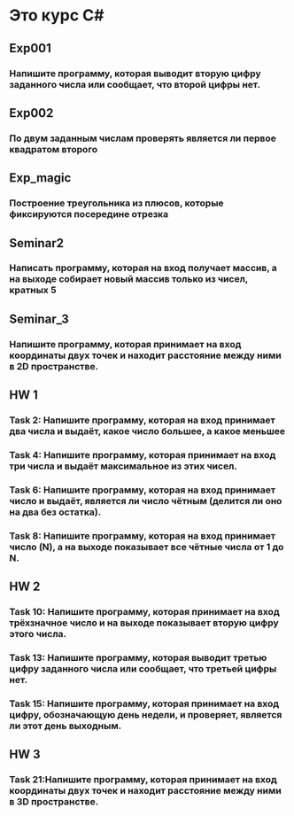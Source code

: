 # Это курс С#

## Exp001

### Напишите программу, которая выводит вторую цифру заданного числа или сообщает, что второй цифры нет.

## Exp002

### По двум заданным числам проверять является ли первое квадратом второго

## Exp_magic

### Построение треугольника из плюсов, которые фиксируются посередине отрезка

###

## Seminar2

### Написать программу, которая на вход получает массив, а на выходе собирает новый массив только из чисел, кратных 5

## Seminar_3 

### Напишите программу, которая принимает на вход координаты двух точек и находит расстояние между ними в 2D пространстве.

## HW 1 

### Task 2: Напишите программу, которая на вход принимает два числа и выдаёт, какое число большее, а какое меньшее

### Task 4: Напишите программу, которая принимает на вход три числа и выдаёт максимальное из этих чисел.

### Task 6: Напишите программу, которая на вход принимает число и выдаёт, является ли число чётным (делится ли оно на два без остатка).

### Task 8: Напишите программу, которая на вход принимает число (N), а на выходе показывает все чётные числа от 1 до N.

## HW 2 

### Task 10: Напишите программу, которая принимает на вход трёхзначное число и на выходе показывает вторую цифру этого числа.

### Task 13: Напишите программу, которая выводит третью цифру заданного числа или сообщает, что третьей цифры нет.

### Task 15: Напишите программу, которая принимает на вход цифру, обозначающую день недели, и проверяет, является ли этот день выходным.


## HW 3 

### Task 21:Напишите программу, которая принимает на вход координаты двух точек и находит расстояние между ними в 3D пространстве.